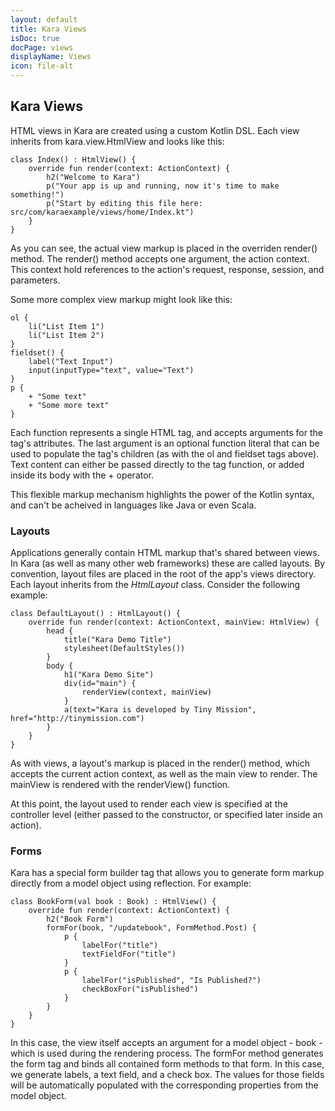 ```yaml
---
layout: default
title: Kara Views
isDoc: true
docPage: views
displayName: Views
icon: file-alt
---
```


## Kara Views

HTML views in Kara are created using a custom Kotlin DSL. Each view inherits from kara.view.HtmlView and looks like this:

    class Index() : HtmlView() {
        override fun render(context: ActionContext) {
            h2("Welcome to Kara")
            p("Your app is up and running, now it's time to make something!")
            p("Start by editing this file here: src/com/karaexample/views/home/Index.kt")
        }
    }

As you can see, the actual view markup is placed in the overriden render() method.
The render() method accepts one argument, the action context.
This context hold references to the action's request, response, session, and parameters.

Some more complex view markup might look like this:

    ol {
        li("List Item 1")
        li("List Item 2")
    }
    fieldset() {
        label("Text Input")
        input(inputType="text", value="Text")
    }
    p {
        + "Some text"
        + "Some more text"
    }

Each function represents a single HTML tag, and accepts arguments for the tag's attributes.
The last argument is an optional function literal that can be used to populate the tag's children (as with the ol and fieldset tags above).
Text content can either be passed directly to the tag function, or added inside its body with the + operator.

This flexible markup mechanism highlights the power of the Kotlin syntax, and can't be acheived in languages like Java or even Scala.

### Layouts

Applications generally contain HTML markup that's shared between views.
In Kara (as well as many other web frameworks) these are called layouts.
By convention, layout files are placed in the root of the app's views directory.
Each layout inherits from the *HtmlLayout* class. Consider the following example:

    class DefaultLayout() : HtmlLayout() {
        override fun render(context: ActionContext, mainView: HtmlView) {
            head {
                title("Kara Demo Title")
                stylesheet(DefaultStyles())
            }
            body {
                h1("Kara Demo Site")
                div(id="main") {
                    renderView(context, mainView)
                }
                a(text="Kara is developed by Tiny Mission", href="http://tinymission.com")
            }
        }
    }

As with views, a layout's markup is placed in the render() method, which accepts the current action context, as well as the main view to render.
The mainView is rendered with the renderView() function.

At this point, the layout used to render each view is specified at the controller level (either passed to the constructor, or specified later inside an action).


### Forms

Kara has a special form builder tag that allows you to generate form markup directly from a model object using reflection. For example:

    class BookForm(val book : Book) : HtmlView() {
        override fun render(context: ActionContext) {
            h2("Book Form")
            formFor(book, "/updatebook", FormMethod.Post) {
                p {
                    labelFor("title")
                    textFieldFor("title")
                }
                p {
                    labelFor("isPublished", "Is Published?")
                    checkBoxFor("isPublished")
                }
            }
        }
    }

In this case, the view itself accepts an argument for a model object - book - which is used during the rendering process.
The formFor method generates the form tag and binds all contained form methods to that form.
In this case, we generate labels, a text field, and a check box.
The values for those fields will be automatically populated with the corresponding properties from the model object.
